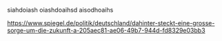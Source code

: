 siahdoiash oiashdoaihsd aisodhoaihs

https://www.spiegel.de/politik/deutschland/dahinter-steckt-eine-grosse-sorge-um-die-zukunft-a-205aec81-ae06-49b7-944d-fd8329e03bb3